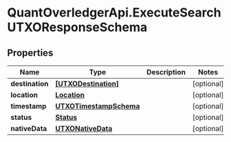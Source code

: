 # QuantOverledgerApi.ExecuteSearchUTXOResponseSchema

## Properties

Name | Type | Description | Notes
------------ | ------------- | ------------- | -------------
**destination** | [**[UTXODestination]**](UTXODestination.md) |  | [optional] 
**location** | [**Location**](Location.md) |  | [optional] 
**timestamp** | [**UTXOTimestampSchema**](UTXOTimestampSchema.md) |  | [optional] 
**status** | [**Status**](Status.md) |  | [optional] 
**nativeData** | [**UTXONativeData**](UTXONativeData.md) |  | [optional] 


